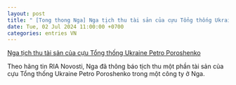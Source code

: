 ```yaml
---
layout: post
title: " [Tong thong Nga] Nga tịch thu tài sản của cựu Tổng thống Ukraine Petro Poroshenko"
date: Tue, 02 Jul 2024 11:00:00 +0700
categories: entries VN
---
```

[Nga tịch thu tài sản của cựu Tổng thống Ukraine Petro Poroshenko](https://baotintuc.vn/the-gioi/nga-tich-thu-tai-san-cua-cuu-tong-thong-ukraine-petro-poroshenko-20240702103955328.htm)

Theo hãng tin RIA Novosti, Nga đã thông báo tịch thu một phần tài sản của cựu Tổng thống Ukraine Petro Poroshenko trong một công ty ở Nga.

